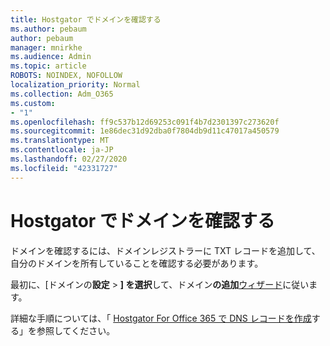 ```yaml
---
title: Hostgator でドメインを確認する
ms.author: pebaum
author: pebaum
manager: mnirkhe
ms.audience: Admin
ms.topic: article
ROBOTS: NOINDEX, NOFOLLOW
localization_priority: Normal
ms.collection: Adm_O365
ms.custom:
- "1"
ms.openlocfilehash: ff9c537b12d69253c091f4b7d2301397c273620f
ms.sourcegitcommit: 1e86dec31d92dba0f7804db9d11c47017a450579
ms.translationtype: MT
ms.contentlocale: ja-JP
ms.lasthandoff: 02/27/2020
ms.locfileid: "42331727"
---
```

# <a name="verify-your-domain-with-hostgator"></a>Hostgator でドメインを確認する

ドメインを確認するには、ドメインレジストラーに TXT レコードを追加して、自分のドメインを所有していることを確認する必要があります。 

最初に、[ドメインの**設定** \> **] を選択**して、ドメイン**の追加**[ウィザード](https://portal.office.com/adminportal/home#/Domains)に従います。
  
詳細な手順については、「 [Hostgator For Office 365 で DNS レコードを作成](https://docs.microsoft.com/microsoft-365/admin/dns/create-dns-records-at-hostgator)する」を参照してください。